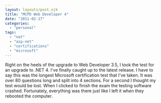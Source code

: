 ```yaml
---
layout: layouts/post.njk
title: "MCPD Web Developer 4"
date: "2011-02-17"
categories: 
  - "personal"
tags: 
  - "net"
  - "asp-net"
  - "certifications"
  - "microsoft"
---
```


Right on the heels of the upgrade to Web Developer 3.5, I took the test for an upgrade to .NET 4. I've finally caught up to the latest release. I have to say this was the longest Microsoft certification test that I've taken. It was over 80 questions long and split into 4 sections. For a second I thought my test would be lost. When I clicked to finish the exam the testing software crashed. Fortunately, everything was there just like I left it when they rebooted the computer.
